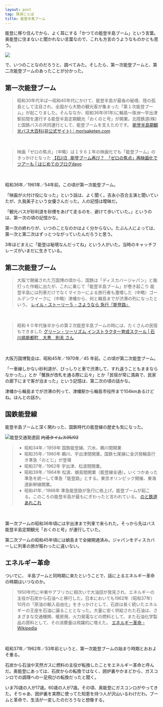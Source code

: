 ```yaml
---
layout: post
tag: 珠洲ことば
title: 能登半島ブーム
---
```

能登に移り住んでから、よく耳にする「かつての能登半島ブーム」という言葉。奥能登に住まないと聞かれない言葉なので、これも方言のうようなものかとも思う。

![](http://c8.staticflickr.com/5/4131/4950719559_0f8482fe33.jpg)

で、いつのことなのだろうと、調べてみた。そしたら、第一次能登ブームと、第二次能登ブームのあったことが分かった。


## 第一次能登ブーム


> 昭和30年代半ば～昭和40年代にかけて、能登半島が最後の秘境、陸の孤島として注目され、全国から大勢の観光客が集まった「第１次能登ブーム」が起こりました。そんななか、昭和36年(61年)に輪島～珠洲～宇出津駅前間を運行する能登半島定期観光「おくのと号」が開業。北陸鉄道(株)と国鉄バスの共同運行として、能登ブームを支えたのです。
> [能登半島期観光バス大百科(非公式サイト)｜morisaketen.com](http://www.geocities.jp/kogata79/u-teikan.html)

　

> 映画「ゼロの焦点」（中略）は１９６１年の映画化でも「能登ブーム」のきっかけとなった
> [【石川】 能登ブーム再び？　「ゼロの焦点」再映画化でツアーも | はじめてのブログdayo](http://hajiblog.jugem.jp/?eid=141)

　

昭和36年／1961年／54年前。この頃が第一次能登ブーム。

「映画が火付け役になった」という話は、よく聞く。吉永小百合主演と聞いていたが、久我美子という女優さんだった。人の記憶は曖昧だ。

「観光バスが砂利道を砂煙をあげて走るのを、避けて歩いていた。」というのは、第一次の頃の記憶かな。

第一次の終わりが、いつのことなのかはよく分からない。たぶん人によっては、第一次と第二次はずっとつながっていたんだろうと思う。

3年ほどまえに「能登は秘境なんだってね」という人がいた。当時のキャッチフレーズがいまだに生きている。


## 第二次能登ブーム


> 大阪で開催された万国博の頃から、国鉄は「ディスカバージャパン」と銘打った作戦に出たが、これに乗じて「能登半島ブーム」が巻き起こり
> 能登半島には列車だけでなくマイカーによる旅行者も激増した（中略）ゴールデンウイークに（中略）津幡から、何と輪島までが渋滞の列になったという。
> [レイル・ストーリー５ - さようなら 急行『能登路』](http://www.ne.jp/asahi/mulberry/mt/rail5/exp-notoji.html)

　

> 昭和４０年代後半からの第２次能登半島ブームの時には、たくさんの民宿もできました
> [グリーン・ツーリズム インストラクター育成スクール | 石川県能都町　大黒　則夫 さん](http://www.kouryu.or.jp/school/sotsu/i0605.html)

　

大阪万国博覧会は、昭和45年／1970年／45 年前。この頃が第二次能登ブーム。

「一車線しかない砂利道が、びっしりと車で渋滞して、すれ違うこともままならなかった。」とか「蟹族が改札を通る際に云々」とか「民宿が常に満員で、民家の廊下にまで客が泊まった」という記憶は、第二次の頃の話かな。

津幡から輪島までが渋滞の列って、津幡駅から輪島市役所まで104kmあるけどね。ほんとの話か。



## 国鉄能登線

能登半島ブームと深く関わった、国鉄時代の能登線の歴史も気になった。

![能登交通発達図](https://c2.staticflickr.com/6/5728/23074906992_8814dd251a.jpg)
<s>内浦タイムス05/02</s>

> - 昭和34年／1959年 	国鉄能登線、穴水、鵜川間開業
> - 昭和35年／1960年 	鵜川、宇出津間開業。国鉄七尾線に金沢発輪島行き準急「のとじ」が登場
> - 昭和37年／1962年 	宇出津、松波間開業。
> - 昭和39年／1964年 	松波、蛸島間開業（能登線全通）。いくつかあった準急を統一して準急「能登路」とする。東京オリンピック開催、東海道新幹線開業。
> - 昭和41年／1966年 	準急能登路が急行に格上げ。能登ブームが起こる。このころの能登半島が最もにぎわったと言われている。
> [のと鉄道あれこれ](http://denko-laboratory.ddo.jp/train/noto/noto_other.htm)

　

第一次ブームの昭和36年頃には宇出津まで列車で来られた。そっから先はバス能登半島定期観光「おくのと号」が運行していた。

第二次ブームの昭和45年頃には蛸島まで全線開通済み。ジャパンをディスカバーしに列車の旅が賑わったに違いない。



## エネルギー革命

ついでに、
半島ブームと同時期に来たということで、話に上るエネルギー革命の時期はいつなのか。

> 1950年代に中東やアフリカに相次いで大油田が発見され、エネルギーの主役が石炭から石油へと移行した。日本においても1962年（昭和37年）10月の「原油の輸入自由化」をきっかけとして、石炭は長く続いたエネルギーの王座を石油に譲ることとなった。大量に安く供給された石油は、さまざまな交通機関、暖房用、火力発電などの燃料として、また石油化学製品の原料として、その消費量は飛躍的に増えた。
> [エネルギー革命 - Wikipedia](https://ja.wikipedia.org/wiki/%E3%82%A8%E3%83%8D%E3%83%AB%E3%82%AE%E3%83%BC%E9%9D%A9%E5%91%BD#.E6.97.A5.E6.9C.AC.E3.81.AE.E3.82.A8.E3.83.8D.E3.83.AB.E3.82.AE.E3.83.BC.E9.9D.A9.E5.91.BD)

　

昭和37年／1962年／53年前というと、第一次能登ブームの始まり時期とおおよそ重る。

石炭から石油や天然ガスに燃料の主役が転換したことをエネルギー革命と呼んだ。奥能登にあっては、石炭からの転換ではなく、囲炉裏やかまどから、ガスコンロでの調理への一足飛びの転換だったと聞く。

いま70歳の人が17歳。60歳の人が7歳。その頃、奥能登にガスコンロがやってきた。そりゃあ、囲炉裏を実際に使ってた知恵を持つ人が沢山いるわけだわ。ブームと革命で、生活が一変したのだろうなと想像する。

